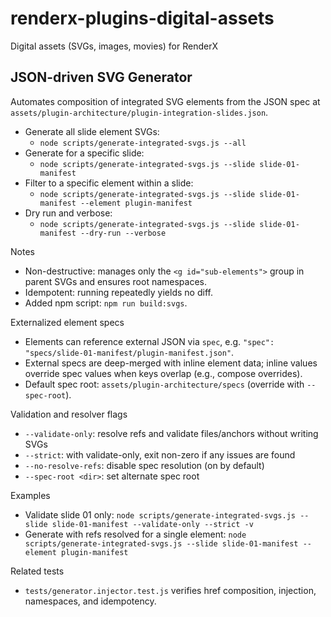 # renderx-plugins-digital-assets
Digital assets (SVGs, images, movies) for RenderX


## JSON-driven SVG Generator
Automates composition of integrated SVG elements from the JSON spec at `assets/plugin-architecture/plugin-integration-slides.json`.

- Generate all slide element SVGs:
  - `node scripts/generate-integrated-svgs.js --all`
- Generate for a specific slide:
  - `node scripts/generate-integrated-svgs.js --slide slide-01-manifest`
- Filter to a specific element within a slide:
  - `node scripts/generate-integrated-svgs.js --slide slide-01-manifest --element plugin-manifest`
- Dry run and verbose:
  - `node scripts/generate-integrated-svgs.js --slide slide-01-manifest --dry-run --verbose`

Notes
- Non-destructive: manages only the `<g id="sub-elements">` group in parent SVGs and ensures root namespaces.
- Idempotent: running repeatedly yields no diff.
- Added npm script: `npm run build:svgs`.

Externalized element specs
- Elements can reference external JSON via `spec`, e.g. `"spec": "specs/slide-01-manifest/plugin-manifest.json"`.
- External specs are deep-merged with inline element data; inline values override spec values when keys overlap (e.g., compose overrides).
- Default spec root: `assets/plugin-architecture/specs` (override with `--spec-root`).

Validation and resolver flags
- `--validate-only`: resolve refs and validate files/anchors without writing SVGs
- `--strict`: with validate-only, exit non-zero if any issues are found
- `--no-resolve-refs`: disable spec resolution (on by default)
- `--spec-root <dir>`: set alternate spec root

Examples
- Validate slide 01 only: `node scripts/generate-integrated-svgs.js --slide slide-01-manifest --validate-only --strict -v`
- Generate with refs resolved for a single element: `node scripts/generate-integrated-svgs.js --slide slide-01-manifest --element plugin-manifest`


Related tests
- `tests/generator.injector.test.js` verifies href composition, injection, namespaces, and idempotency.
